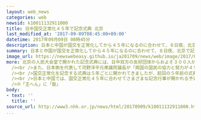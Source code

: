 ```yaml
---
layout: web_news
categories: web
newsid: k10011132911000
title: 日中国交正常化４５年で記念式典 北京
last_modified_at: '2017-09-09T08:45:00+09:00'
datetime: 2017年09月09日 08時45分
description: 日本と中国が国交を正常化してから４５年になるのに合わせて、８日夜、北京で記念の式典が開かれました。
summary: 日本と中国が国交を正常化してから４５年になるのに合わせて、８日夜、北京で記念の式典が開かれました。
image_url: https://newswebeasy.github.io/ja201709/news/web/image/2017/09/09/k10011132911000.jpg
more: 北京の人民大会堂で開かれた記念式典には、日中双方の友好団体からおよそ３００人が参加しました。<br /><br />式典では、中国側を代表して唐家セン※元外相が「国交正常化以来、両国は各領域の交流や協力を絶えず深めてきた。継続は力なりで中日関係は必ず困難を克服できる」とあいさつしました。<br
  /><br />また、日本側を代表して河野洋平元衆議院議長が「両国の国民の協力と努力が４５年の日中関係をつないできた。この時期に、より一層日中関係を前進させる努力が必要だ」と述べました。<br
  /><br />国交正常化を記念する式典は５年ごとに開かれてきましたが、前回の５年前の式典は、沖縄県の尖閣諸島をめぐる双方の対立から直前に中止されました。８日夜の式典では、国交正常化の際に中国の首相だった周恩来の親族なども参加し、和やかな雰囲気のもと互いに交流を深めました。<br
  /><br />日本と中国では、国交正常化４５年に合わせてさまざまな記念行事が開かれる予定で、民間レベルでの交流を通じて国民感情の改善につながるか注目されます。<br
  />※「王へん」に「旋」
body:
- text: ''
  title: ''
source_url: http://www3.nhk.or.jp/news/html/20170909/k10011132911000.html
...
```

